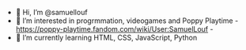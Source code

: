 - 👋 Hi, I’m @samuellouf
- 👀 I’m interested in progrmmation, videogames and Poppy Playtime - https://poppy-playtime.fandom.com/wiki/User:SamuelLouf - 
- 🌱 I’m currently learning HTML, CSS, JavaScript, Python
<!--- 
📫 How to reach me ...
--->
